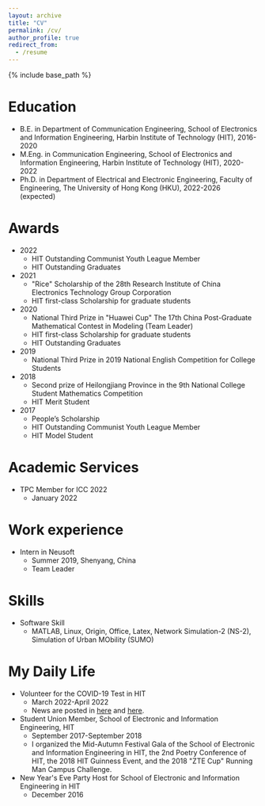 ```yaml
---
layout: archive
title: "CV"
permalink: /cv/
author_profile: true
redirect_from:
  - /resume
---
```


{% include base_path %}

Education
==
* B.E. in Department of Communication Engineering, School of Electronics and Information Engineering, Harbin Institute of Technology (HIT), 2016-2020
* M.Eng. in Communication Engineering, School of Electronics and Information Engineering, Harbin Institute of Technology (HIT), 2020-2022
* Ph.D. in Department of Electrical and Electronic Engineering, Faculty of Engineering, The University of Hong Kong (HKU), 2022-2026 (expected)

Awards
==
* 2022 
  * HIT Outstanding Communist Youth League Member 
  * HIT Outstanding Graduates
* 2021 
  * "Rice" Scholarship of the 28th Research Institute of China Electronics Technology Group Corporation
  * HIT first-class Scholarship for graduate students 
* 2020 
  * National Third Prize in "Huawei Cup" The 17th China Post-Graduate Mathematical Contest in Modeling (Team Leader)
  * HIT first-class Scholarship for graduate students 
  * HIT Outstanding Graduates
* 2019 
  * National Third Prize in 2019 National English Competition for College Students
* 2018 
  * Second prize of Heilongjiang Province in the 9th National College Student Mathematics Competition
  * HIT Merit Student
* 2017 
  * People’s Scholarship
  * HIT Outstanding Communist Youth League Member 
  * HIT Model Student

Academic Services
==
* TPC Member for ICC 2022
  * January 2022

Work experience
==
* Intern in Neusoft
  * Summer 2019, Shenyang, China
  * Team Leader

Skills
==
* Software Skill
  * MATLAB, Linux, Origin, Office, Latex, Network Simulation-2 (NS-2), Simulation of Urban MObility (SUMO)

My Daily Life
==
* Volunteer for the COVID-19 Test in HIT
  * March 2022-April 2022
  * News are posted in [here](http://seie.hit.edu.cn/2022/0426/c9262a272359/page.htm) and [here](http://today.hit.edu.cn/article/2022/04/26/94004).
* Student Union Member, School of Electronic and Information Engineering, HIT
  * September 2017-September 2018
  * I organized the Mid-Autumn Festival Gala of the School of Electronic and Information Engineering in HIT, the 2nd Poetry Conference of HIT, the 2018 HIT Guinness Event, and the 2018 "ZTE Cup" Running Man Campus Challenge.
* New Year's Eve Party Host for School of Electronic and Information Engineering in HIT
  * December 2016
